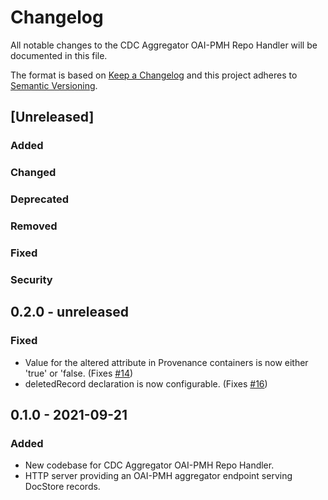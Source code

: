 # Changelog

All notable changes to the CDC Aggregator OAI-PMH Repo Handler will be documented in this file.

The format is based on [Keep a Changelog](http://keepachangelog.com/en/1.0.0/) and this project adheres to [Semantic Versioning](http://semver.org/spec/v2.0.0.html).

## [Unreleased]

### Added

### Changed

### Deprecated

### Removed

### Fixed

### Security


## 0.2.0 - unreleased

### Fixed

- Value for the altered attribute in Provenance containers is now either 'true' or 'false. (Fixes [#14](https://bitbucket.org/cessda/cessda.cdc.aggregator.oai-pmh-repo-handler/issues/14))
- deletedRecord declaration is now configurable. (Fixes [#16](https://bitbucket.org/cessda/cessda.cdc.aggregator.oai-pmh-repo-handler/issues/16))


## 0.1.0 - 2021-09-21

### Added

- New codebase for CDC Aggregator OAI-PMH Repo Handler.
- HTTP server providing an OAI-PMH aggregator endpoint serving
  DocStore records.

